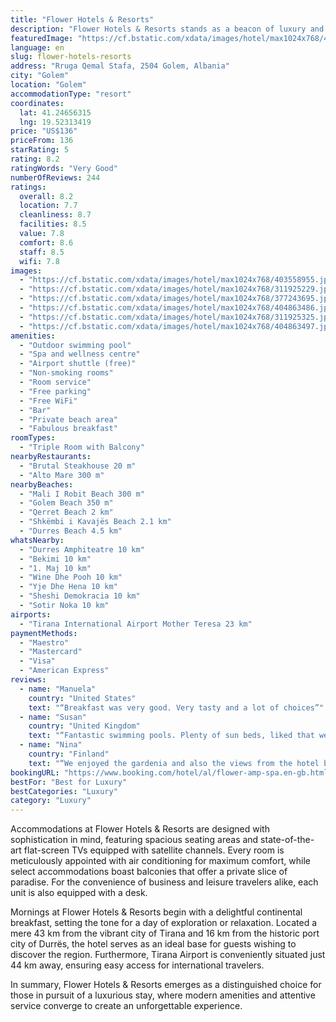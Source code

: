 ```yaml
---
title: "Flower Hotels & Resorts"
description: "Flower Hotels & Resorts stands as a beacon of luxury and comfort, offering guests an unparalleled experience with its stunning sea views in Golem."
featuredImage: "https://cf.bstatic.com/xdata/images/hotel/max1024x768/403558955.jpg?k=8acc5ba5c3c252669421e80a686d7699e875fe0b130b109b58bc026d33b9b8dc&o=&hp=1"
language: en
slug: flower-hotels-resorts
address: "Rruga Qemal Stafa, 2504 Golem, Albania"
city: "Golem"
location: "Golem"
accommodationType: "resort"
coordinates:
  lat: 41.24656315
  lng: 19.52313419
price: "US$136"
priceFrom: 136
starRating: 5
rating: 8.2
ratingWords: "Very Good"
numberOfReviews: 244
ratings:
  overall: 8.2
  location: 7.7
  cleanliness: 8.7
  facilities: 8.5
  value: 7.8
  comfort: 8.6
  staff: 8.5
  wifi: 7.8
images:
  - "https://cf.bstatic.com/xdata/images/hotel/max1024x768/403558955.jpg?k=8acc5ba5c3c252669421e80a686d7699e875fe0b130b109b58bc026d33b9b8dc&o=&hp=1"
  - "https://cf.bstatic.com/xdata/images/hotel/max1024x768/311925229.jpg?k=a3d0732010782eba1e1a50233a554ebc4608180d193d5645ab11d7c628a1550e&o=&hp=1"
  - "https://cf.bstatic.com/xdata/images/hotel/max1024x768/377243695.jpg?k=c4f750702ef6eed636c049863cc4a4dea8c9ad95ebb2c08af20d962b1fcf1f43&o=&hp=1"
  - "https://cf.bstatic.com/xdata/images/hotel/max1024x768/404863486.jpg?k=678e3ea9b7d578b91006b2dbe972fca9d3fa0e33cb98c7145e0dbaa3c63e0a2b&o=&hp=1"
  - "https://cf.bstatic.com/xdata/images/hotel/max1024x768/311925325.jpg?k=af8cdf311675d31de3538223f4a42d88fa5a2a43a580b418023e9f1047c09559&o=&hp=1"
  - "https://cf.bstatic.com/xdata/images/hotel/max1024x768/404863497.jpg?k=8097a6b18dd165bf0829b669d441e052c61838dcf26dfe1442ff09a297004f1b&o=&hp=1"
amenities:
  - "Outdoor swimming pool"
  - "Spa and wellness centre"
  - "Airport shuttle (free)"
  - "Non-smoking rooms"
  - "Room service"
  - "Free parking"
  - "Free WiFi"
  - "Bar"
  - "Private beach area"
  - "Fabulous breakfast"
roomTypes:
  - "Triple Room with Balcony"
nearbyRestaurants:
  - "Brutal Steakhouse 20 m"
  - "Alto Mare 300 m"
nearbyBeaches:
  - "Mali I Robit Beach 300 m"
  - "Golem Beach 350 m"
  - "Qerret Beach 2 km"
  - "Shkëmbi i Kavajës Beach 2.1 km"
  - "Durres Beach 4.5 km"
whatsNearby:
  - "Durres Amphiteatre 10 km"
  - "Bekimi 10 km"
  - "1. Maj 10 km"
  - "Wine Dhe Pooh 10 km"
  - "Yje Dhe Hena 10 km"
  - "Sheshi Demokracia 10 km"
  - "Sotir Noka 10 km"
airports:
  - "Tirana International Airport Mother Teresa 23 km"
paymentMethods:
  - "Maestro"
  - "Mastercard"
  - "Visa"
  - "American Express"
reviews:
  - name: "Manuela"
    country: "United States"
    text: "“Breakfast was very good. Very tasty and a lot of choices”"
  - name: "Susan"
    country: "United Kingdom"
    text: "“Fantastic swimming pools. Plenty of sun beds, liked that we could use two pools and the spa pool plus the beach bar with sun beds. Great rooms and balcony”"
  - name: "Nina"
    country: "Finland"
    text: "“We enjoyed the gardenia and also the views from the hotel balcony. Also the All inclusive was great!”"
bookingURL: "https://www.booking.com/hotel/al/flower-amp-spa.en-gb.html?aid=8035640"
bestFor: "Best for Luxury"
bestCategories: "Luxury"
category: "Luxury"
---
```


Accommodations at Flower Hotels & Resorts are designed with sophistication in mind, featuring spacious seating areas and state-of-the-art flat-screen TVs equipped with satellite channels. Every room is meticulously appointed with air conditioning for maximum comfort, while select accommodations boast balconies that offer a private slice of paradise. For the convenience of business and leisure travelers alike, each unit is also equipped with a desk.

Mornings at Flower Hotels & Resorts begin with a delightful continental breakfast, setting the tone for a day of exploration or relaxation. Located a mere 43 km from the vibrant city of Tirana and 16 km from the historic port city of Durrës, the hotel serves as an ideal base for guests wishing to discover the region. Furthermore, Tirana Airport is conveniently situated just 44 km away, ensuring easy access for international travelers.

In summary, Flower Hotels & Resorts emerges as a distinguished choice for those in pursuit of a luxurious stay, where modern amenities and attentive service converge to create an unforgettable experience.